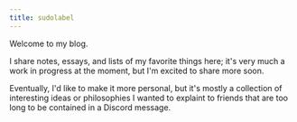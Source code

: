 ```yaml
---
title: sudolabel
---
```


Welcome to my blog.

I share notes, essays, and lists of my favorite things here; it's very much a work in progress at the moment, but I'm excited to share more soon.

Eventually, I'd like to make it more personal, but it's mostly a collection of interesting ideas or philosophies I wanted to explaint to friends that are too long to be contained in a Discord message.